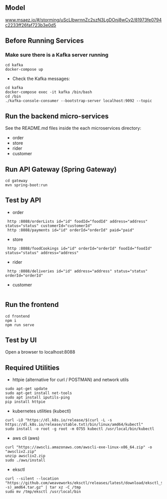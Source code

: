 # 

## Model
www.msaez.io/#/storming/uScLlbwrnnZc2szN3LgDOnj8wCy2/81973fe0794c2233ff26faf723b3e0d5

## Before Running Services
### Make sure there is a Kafka server running
```
cd kafka
docker-compose up
```
- Check the Kafka messages:
```
cd kafka
docker-compose exec -it kafka /bin/bash
cd /bin
./kafka-console-consumer --bootstrap-server localhost:9092 --topic 
```

## Run the backend micro-services
See the README.md files inside the each microservices directory:

- order
- store
- rider
- customer


## Run API Gateway (Spring Gateway)
```
cd gateway
mvn spring-boot:run
```

## Test by API
- order
```
 http :8088/orderLists id="id" foodId="foodId" address="address" status="status" customerId="customerId" 
 http :8088/payments id="id" orderId="orderId" paid="paid" 
```
- store
```
 http :8088/foodCookings id="id" orderId="orderId" foodId="foodId" status="status" address="address" 
```
- rider
```
 http :8088/deliveries id="id" address="address" status="status" orderId="orderId" 
```
- customer
```
```


## Run the frontend
```
cd frontend
npm i
npm run serve
```

## Test by UI
Open a browser to localhost:8088

## Required Utilities

- httpie (alternative for curl / POSTMAN) and network utils
```
sudo apt-get update
sudo apt-get install net-tools
sudo apt install iputils-ping
pip install httpie
```

- kubernetes utilities (kubectl)
```
curl -LO "https://dl.k8s.io/release/$(curl -L -s https://dl.k8s.io/release/stable.txt)/bin/linux/amd64/kubectl"
sudo install -o root -g root -m 0755 kubectl /usr/local/bin/kubectl
```

- aws cli (aws)
```
curl "https://awscli.amazonaws.com/awscli-exe-linux-x86_64.zip" -o "awscliv2.zip"
unzip awscliv2.zip
sudo ./aws/install
```

- eksctl 
```
curl --silent --location "https://github.com/weaveworks/eksctl/releases/latest/download/eksctl_$(uname -s)_amd64.tar.gz" | tar xz -C /tmp
sudo mv /tmp/eksctl /usr/local/bin
```

